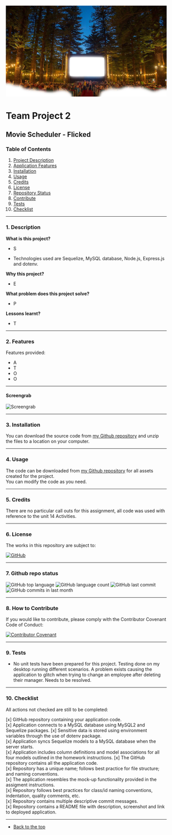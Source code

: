 ![Mark Watson](./assets/OutdoorCinemaScreen.png)
# Team Project 2
## Movie Scheduler - Flicked

### Table of Contents  
  
   1. [Project Description](#1-description)
   2. [Application Features](#2-features)
   3. [Installation](#3-installation)
   4. [Usage](#4-usage)
   5. [Credits](#5-credits)
   6. [License](#6-license)
   7. [Repository Status](#7-github-repo-status)
   8. [Contribute](#8-how-to-contribute)
   9. [Tests](#9-tests)
   10. [Checklist](#10-checklist)

---
### 1. Description  
**What is this project?**  
* S

* Technologies used are  Sequelize, MySQL database, Node.js, Express.js and dotenv.

**Why this project?**  
* E


**What problem does this project solve?**  
* P

**Lessons learnt?**  
* T

---
### 2. Features  
Features provided:

* A 
* T 
* O
* O


---  
  
#### Screengrab

![Screengrab]() 


---
### 3. Installation  
You can download the source code from [my Github repository](https://github.com/Mark33Mark/movie-scheduler) and unzip the files to a location on your computer. 

---

### 4. Usage  
The code can be downloaded from [my Github repository](https://github.com/Mark33Mark/movie-scheduler) for all assets created for the project.  
You can modify the code as you need.

---
### 5. Credits  
There are no particular call outs for this assignment, all code was used with reference to the unit 14 Activities.

---
### 6. License  
 The works in this repository are subject to:  

[![GitHub](https://img.shields.io/github/license/Mark33Mark/tech-yes)](doc/LICENSE.md)

---
### 7. Github repo status  

![GitHub top language](https://img.shields.io/github/languages/top/Mark33Mark/movie-scheduler) ![GitHub language count](https://img.shields.io/github/languages/count/Mark33Mark/movie-scheduler)
![GitHub last commit](https://img.shields.io/github/last-commit/Mark33Mark/movie-scheduler) ![GitHub commits in last month](https://img.shields.io/github/commit-activity/m/Mark33Mark/movie-scheduler)

---
### 8. How to Contribute
 If you would like to contribute, please comply with the Contributor Covenant Code of Conduct:  

[![Contributor Covenant](https://img.shields.io/badge/Contributor%20Covenant-2.1-4baaaa.svg)](doc/code_of_conduct.md)

---
### 9. Tests  
- No unit tests have been prepared for this project.  Testing done on my desktop running different scenarios.  A problem exists causing the application to glitch when trying to change an employee after deleting their manager.  Needs to be resolved.

---
### 10. Checklist  
 All actions not checked are still to be completed:

 [x]  GitHub repository containing your application code.  
 [x]  Application connects to a MySQL database using MySQL2 and Sequelize packages.
 [x]  Sensitive data is stored using environment variables through the use of dotenv package.  
 [x]  Application syncs Sequelize models to a MySQL database when the server starts.  
 [x]  Application includes column definitions and model associations for all four models outlined in the homework instructions.
 [x]  The GitHub repository contains all the application code.  
 [x]  Repository has a unique name; follows best practice for file structure; and naming conventions.  
 [x]  The application resembles the mock-up functionality provided in the assigment instructions.  
 [x]  Repository follows best practices for class/id naming conventions, indentation, quality comments, etc.  
 [x]  Repository contains multiple descriptive commit messages.  
 [x]  Repository contains a README file with description, screenshot and link to deployed application.  

---

- [Back to the top](#usyd-fsf-week14-project)